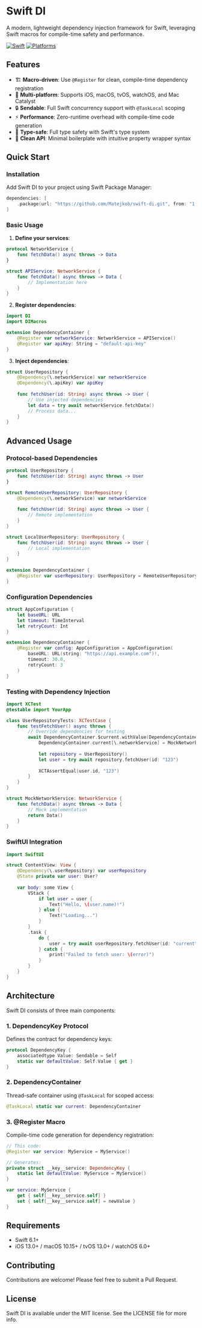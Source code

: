 # Swift DI

A modern, lightweight dependency injection framework for Swift, leveraging Swift macros for compile-time safety and performance.

[![Swift](https://img.shields.io/badge/Swift-6.1-orange.svg)](https://swift.org)
[![Platforms](https://img.shields.io/badge/Platforms-iOS%2013+%20|%20macOS%2010.15+%20|%20tvOS%2013+%20|%20watchOS%206+-blue.svg)](https://swift.org)

## Features

- 🏗️ **Macro-driven**: Use `@Register` for clean, compile-time dependency registration
- 📱 **Multi-platform**: Supports iOS, macOS, tvOS, watchOS, and Mac Catalyst
- 🔒 **Sendable**: Full Swift concurrency support with `@TaskLocal` scoping
- ⚡ **Performance**: Zero-runtime overhead with compile-time code generation
- 🎯 **Type-safe**: Full type safety with Swift's type system
- 🧹 **Clean API**: Minimal boilerplate with intuitive property wrapper syntax

## Quick Start

### Installation

Add Swift DI to your project using Swift Package Manager:

```swift
dependencies: [
    .package(url: "https://github.com/Matejkob/swift-di.git", from: "1.0.0")
]
```

### Basic Usage

1. **Define your services**:

```swift
protocol NetworkService {
    func fetchData() async throws -> Data
}

struct APIService: NetworkService {
    func fetchData() async throws -> Data {
        // Implementation here
    }
}
```

2. **Register dependencies**:

```swift
import DI
import DIMacros

extension DependencyContainer {
    @Register var networkService: NetworkService = APIService()
    @Register var apiKey: String = "default-api-key"
}
```

3. **Inject dependencies**:

```swift
struct UserRepository {
    @Dependency(\.networkService) var networkService
    @Dependency(\.apiKey) var apiKey
    
    func fetchUser(id: String) async throws -> User {
        // Use injected dependencies
        let data = try await networkService.fetchData()
        // Process data...
    }
}
```

## Advanced Usage

### Protocol-based Dependencies

```swift
protocol UserRepository {
    func fetchUser(id: String) async throws -> User
}

struct RemoteUserRepository: UserRepository {
    @Dependency(\.networkService) var networkService
    
    func fetchUser(id: String) async throws -> User {
        // Remote implementation
    }
}

struct LocalUserRepository: UserRepository {
    func fetchUser(id: String) async throws -> User {
        // Local implementation
    }
}

extension DependencyContainer {
    @Register var userRepository: UserRepository = RemoteUserRepository()
}
```

### Configuration Dependencies

```swift
struct AppConfiguration {
    let baseURL: URL
    let timeout: TimeInterval
    let retryCount: Int
}

extension DependencyContainer {
    @Register var config: AppConfiguration = AppConfiguration(
        baseURL: URL(string: "https://api.example.com")!,
        timeout: 30.0,
        retryCount: 3
    )
}
```

### Testing with Dependency Injection

```swift
import XCTest
@testable import YourApp

class UserRepositoryTests: XCTestCase {
    func testFetchUser() async throws {
        // Override dependencies for testing
        await DependencyContainer.$current.withValue(DependencyContainer()) {
            DependencyContainer.current[\.networkService] = MockNetworkService()
            
            let repository = UserRepository()
            let user = try await repository.fetchUser(id: "123")
            
            XCTAssertEqual(user.id, "123")
        }
    }
}

struct MockNetworkService: NetworkService {
    func fetchData() async throws -> Data {
        // Mock implementation
        return Data()
    }
}
```

### SwiftUI Integration

```swift
import SwiftUI

struct ContentView: View {
    @Dependency(\.userRepository) var userRepository
    @State private var user: User?
    
    var body: some View {
        VStack {
            if let user = user {
                Text("Hello, \(user.name)!")
            } else {
                Text("Loading...")
            }
        }
        .task {
            do {
                user = try await userRepository.fetchUser(id: "current")
            } catch {
                print("Failed to fetch user: \(error)")
            }
        }
    }
}
```

## Architecture

Swift DI consists of three main components:

### 1. DependencyKey Protocol

Defines the contract for dependency keys:

```swift
protocol DependencyKey {
    associatedtype Value: Sendable = Self
    static var defaultValue: Self.Value { get }
}
```

### 2. DependencyContainer

Thread-safe container using `@TaskLocal` for scoped access:

```swift
@TaskLocal static var current: DependencyContainer
```

### 3. @Register Macro

Compile-time code generation for dependency registration:

```swift
// This code:
@Register var service: MyService = MyService()

// Generates:
private struct __key__service: DependencyKey {
    static let defaultValue: MyService = MyService()
}

var service: MyService {
    get { self[__key__service.self] }
    set { self[__key__service.self] = newValue }
}
```

## Requirements

- Swift 6.1+
- iOS 13.0+ / macOS 10.15+ / tvOS 13.0+ / watchOS 6.0+

## Contributing

Contributions are welcome! Please feel free to submit a Pull Request.

## License

Swift DI is available under the MIT license. See the LICENSE file for more info.